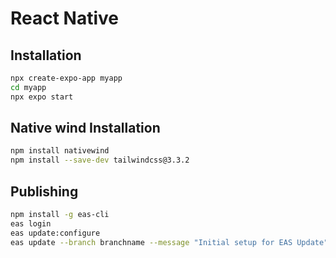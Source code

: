 # React Native

## Installation

```bash
npx create-expo-app myapp
cd myapp
npx expo start
```

## Native wind Installation

```bash
npm install nativewind
npm install --save-dev tailwindcss@3.3.2
```

## Publishing

```bash
npm install -g eas-cli
eas login
eas update:configure
eas update --branch branchname --message "Initial setup for EAS Update"
```

